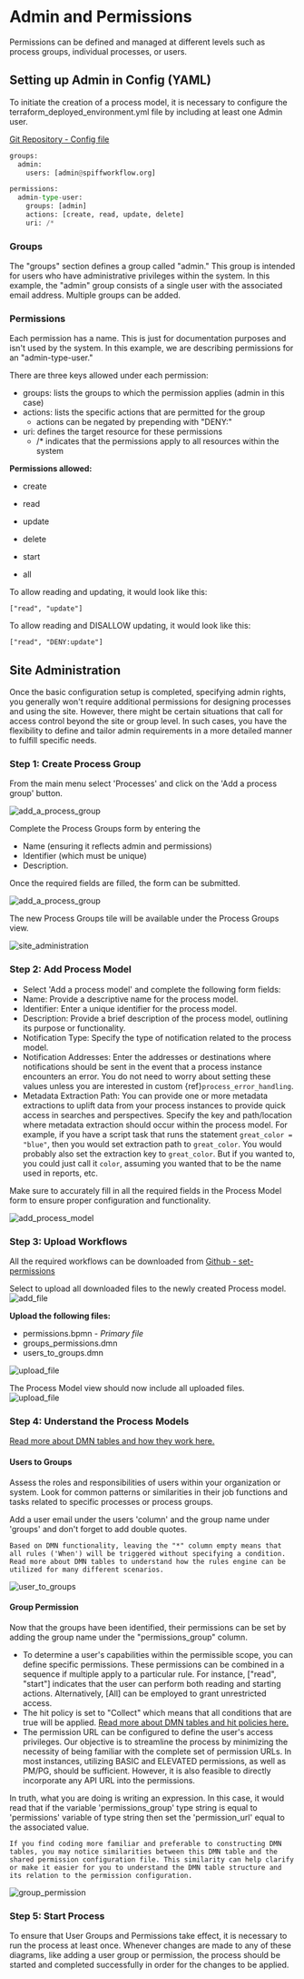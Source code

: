 # Admin and Permissions

Permissions can be defined and managed at different levels such as process groups, individual processes, or users.

## Setting up Admin in Config (YAML)

To initiate the creation of a process model, it is necessary to configure the terraform_deployed_environment.yml file by including at least one Admin user.

[Git Repository - Config file](https://github.com/sartography/spiff-arena/tree/main/spiffworkflow-backend/src/spiffworkflow_backend/config/permissions)

```python
groups:
  admin:
    users: [admin@spiffworkflow.org]

permissions:
  admin-type-user:
    groups: [admin]
    actions: [create, read, update, delete]
    uri: /*
```

### Groups

The "groups" section defines a group called "admin." This group is intended for users who have administrative privileges within the system.
In this example, the "admin" group consists of a single user with the associated email address. Multiple groups can be added.

### Permissions

Each permission has a name.
This is just for documentation purposes and isn't used by the system.
In this example, we are describing permissions for an "admin-type-user."

There are three keys allowed under each permission:
* groups: lists the groups to which the permission applies (admin in this case)
* actions: lists the specific actions that are permitted for the group
   * actions can be negated by prepending with "DENY:"
* uri: defines the target resource for these permissions
   * /* indicates that the permissions apply to all resources within the system

**Permissions allowed:**

- create

- read

- update

- delete

- start

- all

To allow reading and updating, it would look like this:

````
["read", "update"]
````

To allow reading and DISALLOW updating, it would look like this:

````
["read", "DENY:update"]
````

## Site Administration

Once the basic configuration setup is completed, specifying admin rights, you generally won't require additional permissions for designing processes and using the site. However, there might be certain situations that call for access control beyond the site or group level. In such cases, you have the flexibility to define and tailor admin requirements in a more detailed manner to fulfill specific needs.

### Step 1: Create Process Group

From the main menu select 'Processes' and click on the 'Add a process group' button.

![add_a_process_group](images/add_a_process_group.png)

Complete the Process Groups form by entering the

- Name (ensuring it reflects admin and permissions)
- Identifier (which must be unique)
- Description.

Once the required fields are filled, the form can be submitted.

![add_a_process_group](images/process_groups_tile.png)

The new Process Groups tile will be available under the Process Groups view.

![site_administration](images/site_administration.png)

### Step 2: Add Process Model

- Select 'Add a process model' and complete the following form fields:
- Name: Provide a descriptive name for the process model.
- Identifier: Enter a unique identifier for the process model.
- Description: Provide a brief description of the process model, outlining its purpose or functionality.
- Notification Type: Specify the type of notification related to the process model.
- Notification Addresses: Enter the addresses or destinations where notifications should be sent in the event that a process instance encounters an error. You do not need to worry about setting these values unless you are interested in custom {ref}`process_error_handling`.
- Metadata Extraction Path: You can provide one or more metadata extractions to uplift data from your process instances to provide quick access in searches and perspectives. Specify the key and path/location where metadata extraction should occur within the process model. For example, if you have a script task that runs the statement `great_color = "blue"`, then you would set extraction path to `great_color`. You would probably also set the extraction key to `great_color`. But if you wanted to, you could just call it `color`, assuming you wanted that to be the name used in reports, etc.

Make sure to accurately fill in all the required fields in the Process Model form to ensure proper configuration and functionality.

![add_process_model](images/add_process_model.png)

### Step 3: Upload Workflows

All the required workflows can be downloaded from [Github - set-permissions](https://github.com/sartography/sample-process-models/tree/sample-models-1/site-administration/set-permissions)

Select to upload all downloaded files to the newly created Process model.
![add_file](images/add_file.png)

**Upload the following files:**

- permissions.bpmn - _Primary file_
- groups_permissions.dmn
- users_to_groups.dmn

![upload_file](images/upload_file.png)

The Process Model view should now include all uploaded files.
![upload_file](images/admin_workflows.png)

### Step 4: Understand the Process Models

[Read more about DMN tables and how they work here.](../Building_Diagrams/dmn.md)

#### Users to Groups

Assess the roles and responsibilities of users within your organization or system. Look for common patterns or similarities in their job functions and tasks related to specific processes or process groups.

Add a user email under the users 'column' and the group name under 'groups' and don't forget to add double quotes.

```{admonition} Note
Based on DMN functionality, leaving the "*" column empty means that all rules ('When') will be triggered without specifying a condition. Read more about DMN tables to understand how the rules engine can be utilized for many different scenarios.
```

![user_to_groups](images/user_to_groups.png)

#### Group Permission

Now that the groups have been identified, their permissions can be set by adding the group name under the "permissions_group" column.

- To determine a user's capabilities within the permissible scope, you can define specific permissions. These permissions can be combined in a sequence if multiple apply to a particular rule. For instance, ["read", "start"] indicates that the user can perform both reading and starting actions. Alternatively, [All] can be employed to grant unrestricted access.
- The hit policy is set to "Collect" which means that all conditions that are true will be applied. [Read more about DMN tables and hit policies here.](../Building_Diagrams/dmn.md)
- The permission URL can be configured to define the user's access privileges. Our objective is to streamline the process by minimizing the necessity of being familiar with the complete set of permission URLs. In most instances, utilizing BASIC and ELEVATED permissions, as well as PM/PG, should be sufficient. However, it is also feasible to directly incorporate any API URL into the permissions.

In truth, what you are doing is writing an expression. In this case, it would read that if the variable 'permissions_group' type string is equal to 'permissions' variable of type string then set the 'permission_url' equal to the associated value.

```{admonition} Note
If you find coding more familiar and preferable to constructing DMN tables, you may notice similarities between this DMN table and the shared permission configuration file. This similarity can help clarify or make it easier for you to understand the DMN table structure and its relation to the permission configuration.
```

![group_permission](images/group_permission.png)


### Step 5: Start Process

To ensure that User Groups and Permissions take effect, it is necessary to run the process at least once. Whenever changes are made to any of these diagrams, like adding a user group or permission, the process should be started and completed successfully in order for the changes to be applied.
